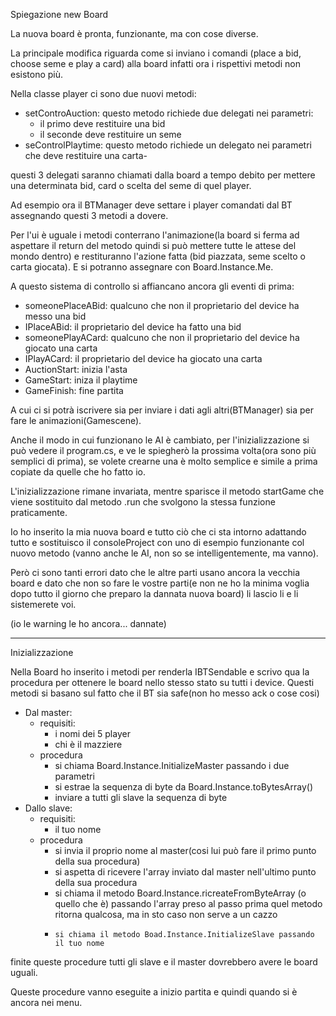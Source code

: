 Spiegazione new Board

La nuova board è pronta, funzionante, ma con cose diverse.

La principale modifica riguarda come si inviano i comandi (place a bid, choose seme e play a card) alla board infatti ora i rispettivi metodi non esistono più.

Nella classe player ci sono due nuovi metodi:
  - setControAuction: questo metodo richiede due delegati nei parametri:
    - il primo deve restituire una bid
    - il seconde deve restituire un seme
  - seControlPlaytime: questo metodo richiede un delegato nei parametri che deve restituire una carta-

questi 3 delegati saranno chiamati dalla board a tempo debito per mettere una determinata bid, card o scelta del seme di quel player.

Ad esempio ora il BTManager deve settare i player comandati dal BT assegnando questi 3 metodi a dovere.

Per l'ui è uguale i metodi conterrano l'animazione(la board si ferma ad aspettare il return del metodo quindi si può mettere tutte le attese del mondo dentro) e restituranno l'azione fatta (bid piazzata, seme scelto o carta giocata).
E si potranno assegnare con Board.Instance.Me.

A questo sistema di controllo si affiancano ancora gli eventi di prima:
  - someonePlaceABid: qualcuno che non il proprietario del device ha messo una bid
  - IPlaceABid: il proprietario del device ha fatto una bid
  - someonePlayACard: qualcuno che non il proprietario del device ha giocato una carta
  - IPlayACard: il proprietario del device ha giocato una carta
  - AuctionStart: inizia l'asta
  - GameStart: iniza il playtime
  - GameFinish: fine partita

A cui ci si potrà iscrivere sia per inviare i dati agli altri(BTManager) sia per fare le animazioni(Gamescene).

Anche il modo in cui funzionano le AI è cambiato, per l'inizializzazione si può vedere il program.cs, e ve le spiegherò la prossima volta(ora sono più semplici di prima), se volete crearne una è molto semplice e simile a prima copiate da quelle che ho fatto io.

L'inizializzazione rimane invariata, mentre sparisce il metodo startGame che viene sostituito dal metodo .run che svolgono la stessa funzione praticamente.

Io ho inserito la mia nuova board e tutto ciò che ci sta intorno adattando tutto e sostituisco il consoleProject con uno di esempio funzionante col nuovo metodo (vanno anche le AI, non so se intelligentemente, ma vanno).

Però ci sono tanti errori dato che le altre parti usano ancora la vecchia board e dato che non so fare le vostre parti(e non ne ho la minima voglia dopo tutto il giorno che preparo la dannata nuova board) li lascio li e li sistemerete voi.

(io le warning le ho ancora... dannate)

-------------------------------------
Inizializzazione

Nella Board ho inserito i metodi per renderla IBTSendable e scrivo qua la procedura per ottenere le board nello stesso stato su tutti i device.
Questi metodi si basano sul fatto che il BT sia safe(non ho messo ack o cose cosi)

  - Dal master:
    - requisiti:
      - i nomi dei 5 player
      - chi è il mazziere
    - procedura
      - si chiama Board.Instance.InitializeMaster passando i due parametri
      - si estrae la sequenza di byte da Board.Instance.toBytesArray()
      - inviare a tutti gli slave la sequenza di byte
  - Dallo slave:
    - requisiti:
      - il tuo nome
    - procedura
      - si invia il proprio nome al master(cosi lui può fare il primo punto della sua procedura)
      - si aspetta di ricevere l'array inviato dal master nell'ultimo punto della sua procedura
      -	si chiama il metodo Board.Instance.ricreateFromByteArray (o quello che è) passando l'array preso al passo prima
        quel metodo ritorna qualcosa, ma in sto caso non serve a un cazzo
      - 	si chiama il metodo Boad.Instance.InitializeSlave passando il tuo nome  
      
finite queste procedure tutti gli slave e il master dovrebbero avere le board uguali.

Queste procedure vanno eseguite a inizio partita e quindi quando si è ancora nei menu.
